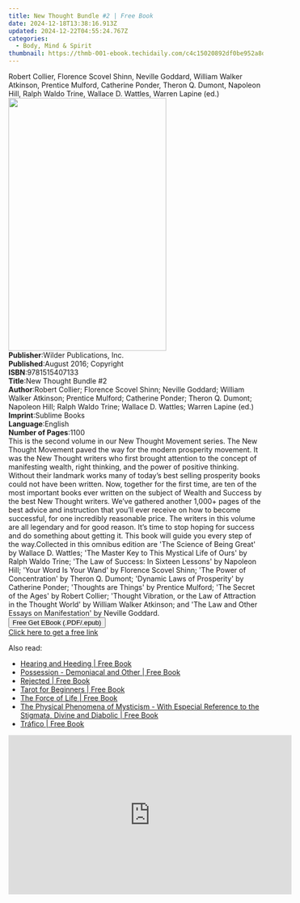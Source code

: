 ```yaml
---
title: New Thought Bundle #2 | Free Book
date: 2024-12-18T13:38:16.913Z
updated: 2024-12-22T04:55:24.767Z
categories:
  - Body, Mind & Spirit
thumbnail: https://thmb-001-ebook.techidaily.com/c4c15020892df0be952a8d0912f6195d0cc957344aff2f50255495346714ac42.jpg
---
```

<main id="book-container">
  <div class="flex flex-col">
    <div class="book-brief flex-1 py-6 px-4 sm:p-6 md:py-10 md:px-8">
      <!-- brief-->
      <div class="book-brief-main">
        Robert Collier, Florence Scovel Shinn, Neville Goddard, William Walker
        Atkinson, Prentice Mulford, Catherine Ponder, Theron Q. Dumont, Napoleon
        Hill, Ralph Waldo Trine, Wallace D. Wattles, Warren Lapine (ed.)
      </div>
    </div>
    <div
      class="book-meta-info flex-1 grid gap-4 col-start-1 col-end-3 row-start-1 sm:mb-6 sm:grid-cols-4 lg:gap-6 lg:col-start-2 lg:row-end-6 lg:row-span-6 lg:mb-0"
    >
      <div
        class="book-meta-info-left place-content-center mt-4 p-4 text-sm leading-6 col-start-2 col-span-2 dark:text-slate-400"
      >
        <img
          class="w-full h-500 object-cover rounded-lg sm:h-255 sm:col-span-2 lg:col-span-full"
          src="https://img-001-ebook.techidaily.com/6ab2c789c85fff60672362d7d4ba77a156c924cddacf11782959c96e0b2535e6.jpg"
          alt=""
          width="312"
          height="500"
        />
      </div>
      <div
        class="book-meta-info-right mt-2 col-start-1 row-start-2 col-span-3 self-center"
      >
        <!-- meta data  -->
        <div class="flex flex-col px-4 md:px-8">
          <div class="flex-1">
            <strong>Publisher</strong>:<span class="px-2"
              >Wilder Publications, Inc.</span
            >
          </div>
          <div class="flex-1">
            <strong>Published</strong>:<span class="px-2"
              >August 2016; Copyright</span
            >
          </div>
          <div class="flex-1">
            <strong>ISBN</strong>:<span class="px-2">9781515407133</span>
          </div>
          <div class="flex-1">
            <strong>Title</strong>:<span class="px-2"
              >New Thought Bundle #2</span
            >
          </div>
          <div class="flex-1">
            <strong>Author</strong>:<span class="px-2"
              >Robert Collier; Florence Scovel Shinn; Neville Goddard; William
              Walker Atkinson; Prentice Mulford; Catherine Ponder; Theron Q.
              Dumont; Napoleon Hill; Ralph Waldo Trine; Wallace D. Wattles;
              Warren Lapine (ed.)</span
            >
          </div>
          <div class="flex-1">
            <strong>Imprint</strong>:<span class="px-2">Sublime Books</span>
          </div>
          <div class="flex-1">
            <strong>Language</strong>:<span class="px-2">English</span>
          </div>
          <div class="flex-1">
            <strong>Number of Pages</strong>:<span class="px-2">1100</span>
          </div>
        </div>
      </div>
    </div>
    <div class="book-description flex-1 py-6 px-4 sm:p-6 md:py-10 md:px-8">
      <div class="book-description-main">
        <div accordion-content="" id="description">
          This is the second volume in our New Thought Movement series. The New
          Thought Movement paved the way for the modern prosperity movement. It
          was the New Thought writers who first brought attention to the concept
          of manifesting wealth, right thinking, and the power of positive
          thinking. Without their landmark works many of today’s best selling
          prosperity books could not have been written. Now, together for the
          first time, are ten of the most important books ever written on the
          subject of Wealth and Success by the best New Thought writers. We’ve
          gathered another 1,000+ pages of the best advice and instruction that
          you’ll ever receive on how to become successful, for one incredibly
          reasonable price. The writers in this volume are all legendary and for
          good reason. It’s time to stop hoping for success and do something
          about getting it. This book will guide you every step of the
          way.Collected in this omnibus edition are 'The Science of Being Great'
          by Wallace D. Wattles; 'The Master Key to This Mystical Life of Ours'
          by Ralph Waldo Trine; 'The Law of Success: In Sixteen Lessons' by
          Napoleon Hill; 'Your Word Is Your Wand' by Florence Scovel Shinn; 'The
          Power of Concentration' by Theron Q. Dumont; 'Dynamic Laws of
          Prosperity' by Catherine Ponder; 'Thoughts are Things' by Prentice
          Mulford; 'The Secret of the Ages' by Robert Collier; 'Thought
          Vibration, or the Law of Attraction in the Thought World' by William
          Walker Atkinson; and 'The Law and Other Essays on Manifestation' by
          Neville Goddard.
        </div>
        <div class="accordion-fader"></div>
      </div>
    </div>
    <div class="book-excerpts flex-1 py-6 px-4 sm:p-6 md:py-10 md:px-8"></div>
    <div
      class="book-about-author flex-1 py-6 px-4 sm:p-6 md:py-10 md:px-8"
    ></div>
    <div class="book-free-get flex-1 py-6 px-4 sm:p-6 md:py-10 md:px-8">
      <button
        id="btn-free-get"
        class="bg-blue-500 hover:bg-blue-700 text-white font-bold py-2 px-4 rounded"
      >
        Free Get EBook (.PDF/.epub)
      </button>
      <div id="countdown-display" class="px-2 text-lg mt-2"></div>
      <a
        id="free-link"
        class="hidden bg-blue-500 hover:bg-blue-700 text-white font-bold py-2 px-4 rounded"
        href="https://www.ebooks.com/en-us/book/96506809/new-thought-bundle-2/robert-collier/"
        target="_blank"
        >Click here to get a free link</a
      >
    </div>
    <script>
      let countdownTime = 0;
      let countdownInterval = null;
      document
        .getElementById('btn-free-get')
        .addEventListener('click', startCountdown);
      function startCountdown() {
        countdownTime = new Date().getTime() + 60000 * 3;
        countdownInterval = setInterval(updateCountdown, 1000);
        document.getElementById('btn-free-get').disabled = true;
        document
          .getElementById('btn-free-get')
          .classList.add('bg-gray-500', 'cursor-not-allowed');
      }
      function updateCountdown() {
        let currentTime = new Date().getTime();
        let timeLeft = countdownTime - currentTime;
        let secondsLeft = Math.floor(timeLeft / 1000);
        document.getElementById('countdown-display').innerHTML =
          `Remaining time: ${secondsLeft} seconds.`;
        if (secondsLeft <= 0) {
          clearInterval(countdownInterval);
          document.getElementById('btn-free-get').classList.add('hidden');
          document.getElementById('free-link').classList.remove('hidden');
          document.getElementById('countdown-display').innerHTML = '';
        }
      }
    </script>
  </div>
</main>

<ins class="adsbygoogle"
      style="display:block"
      data-ad-client="ca-pub-7571918770474297"
      data-ad-slot="8358498916"
      data-ad-format="auto"
      data-full-width-responsive="true"></ins>
    

<span class="atpl-alsoreadstyle">Also read:</span>
<div><ul>
<li><a href="https://novels-ebooks.techidaily.com/211399938-9798330259335-hearing-and-heeding/"><u>Hearing and Heeding | Free Book</u></a></li>
<li><a href="https://novels-ebooks.techidaily.com/211396870-9781528799294-possession-demoniacal-and-other/"><u>Possession - Demoniacal and Other | Free Book</u></a></li>
<li><a href="https://novels-ebooks.techidaily.com/211398899-9781960415196-rejected/"><u>Rejected | Free Book</u></a></li>
<li><a href="https://novels-ebooks.techidaily.com/211399907-9781735221434-tarot-for-beginners/"><u>Tarot for Beginners | Free Book</u></a></li>
<li><a href="https://novels-ebooks.techidaily.com/211399869-9798330261383-the-force-of-life/"><u>The Force of Life | Free Book</u></a></li>
<li><a href="https://novels-ebooks.techidaily.com/211396866-9781528799843-the-physical-phenomena-of-mysticism-with-especial-reference-to-the-stigmata-divine-and-diabolic/"><u>The Physical Phenomena of Mysticism - With Especial Reference to the Stigmata, Divine and Diabolic | Free Book</u></a></li>
<li><a href="https://novels-ebooks.techidaily.com/211398898-9798330263066-trafico/"><u>Tráfico | Free Book</u></a></li>
</ul></div>

<!-- affiliate ads begin -->
<iframe width="560" height="315" src="https://www.youtube.com/embed/Nl0Z0eth1u4?si=0eecOBNfc--51AJO" title="YouTube video player" frameborder="0" allow="accelerometer; autoplay; clipboard-write; encrypted-media; gyroscope; picture-in-picture; web-share" referrerpolicy="strict-origin-when-cross-origin" allowfullscreen></iframe>
<!-- affiliate ads end -->

